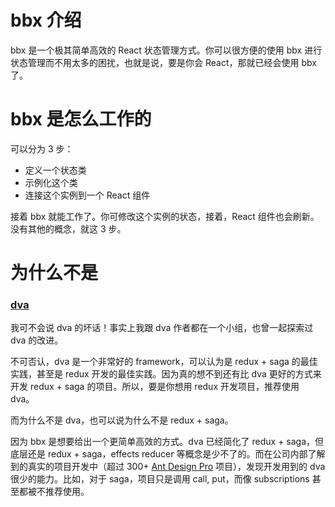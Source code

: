 # bbx 介绍

bbx 是一个极其简单高效的 React 状态管理方式。你可以很方便的使用 bbx 进行状态管理而不用太多的困扰，也就是说，要是你会 React，那就已经会使用 bbx 了。

# bbx 是怎么工作的

可以分为 3 步：

- 定义一个状态类
- 示例化这个类
- 连接这个实例到一个 React 组件

接着 bbx 就能工作了。你可修改这个实例的状态，接着，React 组件也会刷新。没有其他的概念，就这 3 步。


# 为什么不是

### [dva](https://dvajs.com/)

我可不会说 dva 的坏话！事实上我跟 dva 作者都在一个小组，也曾一起探索过 dva 的改进。

不可否认，dva 是一个非常好的 framework，可以认为是 redux + saga 的最佳实践，甚至是 redux 开发的最佳实践。因为真的想不到还有比 dva 更好的方式来开发 redux + saga 的项目。所以，要是你想用 redux 开发项目，推荐使用 dva。

而为什么不是 dva，也可以说为什么不是 redux + saga。

因为 bbx 是想要给出一个更简单高效的方式。dva 已经简化了 redux + saga，但底层还是 redux + saga，effects reducer 等概念是少不了的。而在公司内部了解到的真实的项目开发中（超过 300+ [Ant Design Pro](http://pro.ant.design/) 项目），发现开发用到的 dva 很少的能力。比如，对于 saga，项目只是调用 call, put，而像 subscriptions 甚至都被不推荐使用。